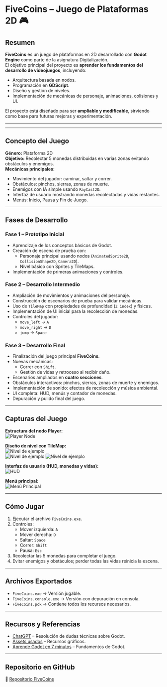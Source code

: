 
# FiveCoins – Juego de Plataformas 2D 🎮

## Resumen

**FiveCoins** es un juego de plataformas en 2D desarrollado con **Godot Engine** como parte de la asignatura Digitalización.  
El objetivo principal del proyecto es **aprender los fundamentos del desarrollo de videojuegos**, incluyendo:  

- Arquitectura basada en nodos.  
- Programación en **GDScript**.  
- Diseño y gestión de niveles.  
- Implementación de mecánicas de personaje, animaciones, colisiones y UI.  

El proyecto está diseñado para ser **ampliable y modificable**, sirviendo como base para futuras mejoras y experimentación.

---


---

## Concepto del Juego

**Género:** Plataforma 2D  
**Objetivo:** Recolectar 5 monedas distribuidas en varias zonas evitando obstáculos y enemigos.  
**Mecánicas principales:**  

- Movimiento del jugador: caminar, saltar y correr.  
- Obstáculos: pinchos, sierras, zonas de muerte.  
- Enemigos con IA simple usando `RayCast2D`.  
- Interfaz de usuario mostrando monedas recolectadas y vidas restantes.  
- Menús: Inicio, Pausa y Fin de Juego.  

---

## Fases de Desarrollo

### Fase 1 – Prototipo Inicial 
- Aprendizaje de los conceptos básicos de Godot.  
- Creación de escena de prueba con:  
  - Personaje principal usando nodos (`AnimatedSprite2D`, `CollisionShape2D`, `Camera2D`).  
  - Nivel básico con Sprites y TileMaps.  
- Implementación de primeras animaciones y controles.

### Fase 2 – Desarrollo Intermedio 
- Ampliación de movimientos y animaciones del personaje.  
- Construcción de escenarios de prueba para validar mecánicas.  
- Uso de `TileMap` con propiedades de profundidad (`Z index`) y físicas.  
- Implementación de UI inicial para la recolección de monedas.  
- Controles del jugador:  
  - `move_left` → `A`  
  - `move_right` → `D`  
  - `jump` → `Space`  

### Fase 3 – Desarrollo Final 
- Finalización del juego principal **FiveCoins**.  
- Nuevas mecánicas:  
  - Correr con `Shift`.  
  - Gestión de vidas y retroceso al recibir daño.  
- Escenarios ampliados en **cuatro secciones**.  
- Obstáculos interactivos: pinchos, sierras, zonas de muerte y enemigos.  
- Implementación de sonido: efectos de recolección y música ambiental.  
- UI completa: HUD, menús y contador de monedas.  
- Depuración y pulido final del juego.  

---

## Capturas del Juego

**Estructura del nodo Player:**  
![Player Node](PicturesMK/1ºTrim/cp1.png)  

**Diseño de nivel con TileMap:**  
![Nivel de ejemplo](PicturesMK/3ºTrim/cap51.png)  
![Nivel de ejemplo](PicturesMK/3ºTrim/cap52.png)
![Nivel de ejemplo](PicturesMK/3ºTrim/cap53.png)    

**Interfaz de usuario (HUD, monedas y vidas):**  
![HUD](PicturesMK/3ºTrim/cap33.png)  

**Menú principal:**  
![Menú Principal](PicturesMK/3ºTrim/cap39.png)  

---

## Cómo Jugar

1. Ejecutar el archivo `FiveCoins.exe`.  
2. Controles:  
   - Mover izquierda: `A`  
   - Mover derecha: `D`  
   - Saltar: `Space`  
   - Correr: `Shift`  
   - Pausa: `Esc`  
3. Recolectar las 5 monedas para completar el juego.  
4. Evitar enemigos y obstáculos; perder todas las vidas reinicia la escena.  

---

## Archivos Exportados

- `FiveCoins.exe` → Versión jugable.  
- `FiveCoins.console.exe` → Versión con depuración en consola.  
- `FiveCoins.pck` → Contiene todos los recursos necesarios.  

---

## Recursos y Referencias

- [ChatGPT](https://chatgpt.com/) – Resolución de dudas técnicas sobre Godot.  
- [Assets usados](https://essssam.itch.io/rocky-roads) – Recursos gráficos.  
- [Aprende Godot en 7 minutos](https://www.youtube.com/watch?v=Wa4yO92SXkc&list=LL&index=10&t=217s) – Fundamentos de Godot.  

---

## Repositorio en GitHub

🔗 [Repositorio FiveCoins](https://github.com/Charlie-24/FiveCoins-ProyGodot)

